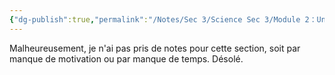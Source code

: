 ```yaml
---
{"dg-publish":true,"permalink":"/Notes/Sec 3/Science Sec 3/Module 2：Univers vivant/Chapitre 5：La fonction de relation/5.6：Le système musculosquelettique/"}
---
```


Malheureusement, je n'ai pas pris de notes pour cette section, soit par manque de motivation ou par manque de temps. Désolé.